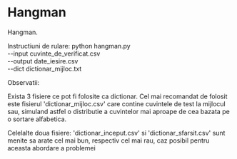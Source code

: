 # Hangman
Hangman.

Instructiuni de rulare:
  python hangman.py \
  --input cuvinte_de_verificat.csv \
  --output date_iesire.csv \
  --dict dictionar_mijloc.txt

Observatii:

Exista 3 fisiere ce pot fi folosite ca dictionar. Cel mai recomandat de folosit este fisierul 'dictionar_mijloc.csv' care contine cuvintele de test la mijlocul sau,
simuland astfel o distributie a cuvintelor mai aproape de cea bazata pe o sortare alfabetica.

Celelalte doua fisiere: 'dictionar_inceput.csv' si 'dictionar_sfarsit.csv' sunt menite sa arate cel mai bun, respectiv cel mai rau, caz posibil pentru aceasta abordare a problemei
